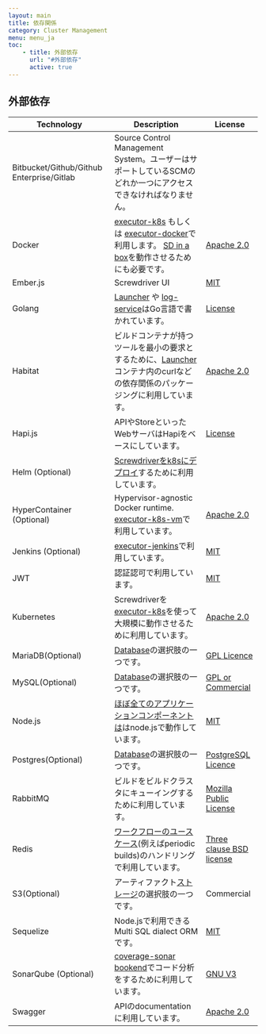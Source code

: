 ```yaml
---
layout: main
title: 依存関係
category: Cluster Management
menu: menu_ja
toc:
    - title: 外部依存
      url: "#外部依存"
      active: true
---
```

## 外部依存

  | Technology             | Description | License |
 | ----                   | ----        | ----    |
 | Bitbucket/Github/Github Enterprise/Gitlab | Source Control Management System。ユーザーはサポートしているSCMのどれか一つにアクセスできなければなりません。|         |
 | Docker                 | [executor-k8s](https://github.com/screwdriver-cd/executor-k8s) もしくは [executor-docker](https://github.com/screwdriver-cd/executor-docker)で利用します。 [SD in a box](https://github.com/screwdriver-cd/in-a-box)を動作させるためにも必要です。| [Apache 2.0](https://www.docker.com/legal/components-licenses) |
 | Ember.js               | Screwdriver UI            | [MIT](https://github.com/emberjs/ember.js/blob/master/LICENSE)         |
 | Golang                 | [Launcher](https://github.com/screwdriver-cd/launcher) や [log-service](https://github.com/screwdriver-cd/log-service)はGo言語で書かれています。  | [License](https://golang.org/LICENSE) |
 | Habitat                | ビルドコンテナが持つツールを最小の要求とするために、[Launcher](https://github.com/screwdriver-cd/launcher)コンテナ内のcurlなどの依存関係のパッケージングに利用しています。| [Apache 2.0](https://www.habitat.sh/legal/licensing) |
 | Hapi.js                | APIやStoreといったWebサーバはHapiをベースにしています。| [License](https://github.com/hapijs/hapijs.com/blob/master/LICENSE)        |
 | Helm (Optional)           | [Screwdriverをk8sにデプロイ](https://github.com/screwdriver-cd/screwdriver-chart)するために利用しています。|
 | HyperContainer (Optional) | Hypervisor-agnostic Docker runtime. [executor-k8s-vm](https://github.com/screwdriver-cd/executor-k8s-vm)で利用しています。 | [Apache 2.0](https://github.com/hyperhq/hyperd/blob/master/LICENSE) |
 | Jenkins (Optional)     | [executor-jenkins](https://github.com/screwdriver-cd/executor-jenkins)で利用しています。  | [MIT](https://jenkins.io/license) |
 | JWT                    | 認証認可で利用しています。| [MIT](https://github.com/jsonwebtoken/jsonwebtoken.github.io/blob/master/LICENSE.txt) |
 | Kubernetes             | Screwdriverを[executor-k8s](https://github.com/screwdriver-cd/executor-k8s)を使って大規模に動作させるために利用しています。| [Apache 2.0](https://github.com/kubernetes/kubernetes/blob/master/LICENSE) |
 | MariaDB(Optional) | [Database](https://github.com/screwdriver-cd/datastore-sequelize/)の選択肢の一つです。| [GPL Licence](https://mariadb.com/kb/en/library/licensing-faq/) |
 | MySQL(Optional) | [Database](https://github.com/screwdriver-cd/datastore-sequelize/)の選択肢の一つです。| [GPL or Commercial](https://www.mysql.com/about/legal/) |
 | Node.js                | [ほぼ全てのアプリケーションコンポーネントは](https://docs.screwdriver.cd/about/contributing/where-to-contribute)はnode.jsで動作しています。             | [MIT](https://github.com/nodejs/node/blob/master/LICENSE) |
 | Postgres(Optional) | [Database](https://github.com/screwdriver-cd/datastore-sequelize/)の選択肢の一つです。| [PostgreSQL Licence](https://opensource.org/licenses/postgresql) |
 | RabbitMQ               | ビルドをビルドクラスタにキューイングするために利用しています。| [Mozilla Public License](https://www.rabbitmq.com/mpl.html) |
 | Redis                  | [ワークフローのユースケース](https://docs.screwdriver.cd/user-guide/configuration/workflow)(例えばperiodic builds)のハンドリングで利用しています。 | [Three clause BSD license](https://redis.io/topics/license) |
 | S3(Optional)           | アーティファクト[ストレージ](https://github.com/screwdriver-cd/store)の選択肢の一つです。| Commercial |
 | Sequelize              | Node.jsで利用できるMulti SQL dialect ORMです。 | [MIT](https://github.com/sequelize/sequelize/blob/master/LICENSE) |
 | SonarQube (Optional)   | [coverage-sonar bookend](https://github.com/screwdriver-cd/coverage-sonar)でコード分析をするために利用しています。| [GNU V3](https://www.sonarqube.org/downloads/license) |
 | Swagger                | APIのdocumentationに利用しています。 | [Apache 2.0](https://swagger.io/license) |
